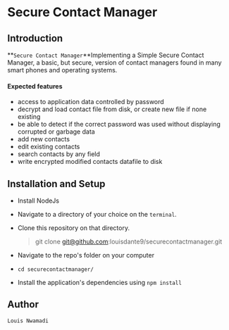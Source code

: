 # Secure Contact Manager


## Introduction

**`Secure Contact Manager`**Implementing a Simple Secure Contact Manager, a basic, but secure, version of contact managers found in many smart phones and operating systems.

#### Expected features

- access to application data controlled by password
- decrypt and load contact file from disk, or create new file if none existing
- be able to detect if the correct password was used without displaying corrupted or garbage data
- add new contacts
- edit existing contacts
- search contacts by any field
- write encrypted modified contacts datafile to disk

## Installation and Setup

- Install NodeJs
- Navigate to a directory of your choice on the `terminal`.
- Clone this repository on that directory.

  > git clone git@github.com:louisdante9/securecontactmanager.git

- Navigate to the repo's folder on your computer
- `cd securecontactmanager/`
- Install the application's dependencies using `npm install`



## Author

    Louis Nwamadi
